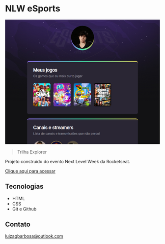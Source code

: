 # NLW eSports

![preview](./.github/preview.png)

> Trilha Explorer

Projeto construído do evento Next Level Week da Rocketseat.

[Clique aqui para acessar](https://lgbarbosa.github.io/nlw)

## Tecnologias

- HTML
- CSS
- Git e Github

## Contato

luizagbarbosa@outlook.com